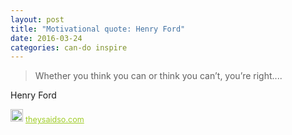 ```yaml
---
layout: post
title: "Motivational quote: Henry Ford"
date: 2016-03-24
categories: can-do inspire
---
```

> Whether you think you can or think you can’t, you’re right....

Henry Ford

<span style="z-index:50;font-size:0.9em;"><img src="https://theysaidso.com/branding/theysaidso.png" height="20" width="20" alt="theysaidso.com"/><a href="https://theysaidso.com" title="Powered by quotes from theysaidso.com" style="color: #9fcc25; margin-left: 4px; vertical-align: middle;">theysaidso.com</a></span>
